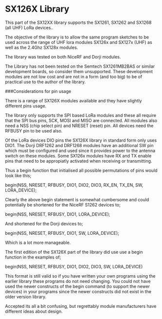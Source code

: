 # SX126X Library
<cr>


This part of the SX12XX library supports the SX1261, SX1262 and SX1268 (all UHF) LoRa devices.. 

The objective of the library is to allow the same program sketches to be used across the range of UHF lora modules SX126x and SX127x (UHF) as well as the 2.4Ghz SX128x modules.

The library was tested on both NiceRF and Dorji modules. 

The Library has not been tested on the Semtech SX1261MB2BAS or similar development boards, so consider them unsupported. These development modules are not low cost and are not in a form (and too big) to be of practical use to the author of the library. 


###Considerations for pin usage

There is a range of SX126X modules available and they have slightly different pins usage. 

The library only supports the SPI based LoRa modules and these all require that the SPI bus pins, SCK, MOSI and MISO are connected. All modules also need a NSS (chip select pin) and NRESET (reset) pin. All devices need the RFBUSY pin to be used also. 

Of the LoRa devices DIO pins the SX126X library in standard form only uses DIO1. The Dorji DRF1262 and DRF1268 modules have an additional SW pin which must be configured and used since it provides power to the antenna switch on these modules. Some SX126x modules have RX and TX enable pins that need to be appropiatly activated when receiving or transmitting.

Thus a begin function that initialised all possible permutations of pins would look like this;

begin(NSS, NRESET, RFBUSY, DIO1, DIO2, DIO3, RX\_EN, TX\_EN, SW, LORA\_DEVICE);

Clearly the above begin statement is somewhat cumbersome and could potentially be shortened for the NiceRF S1262 devices to;

begin(NSS, NRESET, RFBUSY, DIO1, LORA\_DEVICE);

And shortened for the Dorji devices to;

begin(NSS, NRESET, RFBUSY, DIO1, SW, LORA\_DEVICE);

Which is a lot more manageable.

The first edition of the SX126X part of the library did use use a begin function in the examples of;

begin(NSS, NRESET, RFBUSY, DIO1, DIO2, DIO3, SW, LORA\_DEVICE) 

This format is still valid so if you have written your own programs using the earlier library these programs do not need changing. You could not have used the newer constructs of the begin command (to support the newer devices) in your programs since the newer constructs did not exist in the older version library. 

Accepted its all a bit confusing, but regrettably module manufacturers have different ideas about design. 


